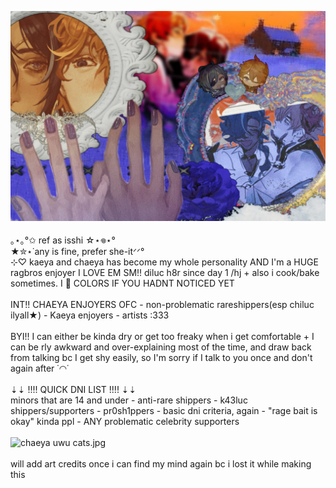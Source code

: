 ![handmadechaeyabanner.jpeg](https://github.com/1sshi/1sshi/blob/main/handmadechaeyabanner.jpeg)
<br> <br>
｡⋆｡°✩ ref as isshi ☆⋆𖦹⋆°
<br>
 ★✮⋆˙any is fine, prefer she-itᐟᐟ°
<br>
⊹♡ kaeya and chaeya has become my whole personality AND I'm a HUGE ragbros enjoyer I LOVE EM SM!! diluc h8r since day 1 /hj + also i cook/bake sometimes. I 💙 COLORS IF YOU HADNT NOTICED YET
<br> <br>
      INT!! CHAEYA ENJOYERS OFC - non-problematic rareshippers(esp chiluc ilyall★) - Kaeya enjoyers - artists :333
<br> <br> 
      BYI!! I can either be kinda dry or get too freaky when i get comfortable + I can be rly awkward and over-explaining most of the time, and draw back from talking bc I get shy easily, so I'm sorry if I talk to you once and don't again after ˙◠˙
<br> <br> 
⇣⇣ !!!! QUICK DNI LIST !!!! ⇣⇣
<br>
minors that are 14 and under - anti-rare shippers - k43luc shippers/supporters - pr0sh1ppers - basic dni criteria, again - "rage bait is okay" kinda ppl - ANY problematic celebrity supporters
<br> <br>
![chaeya uwu cats.jpg](https://github.com/1sshi/1sshi/blob/main/chaeya%20uwu%20cats.jpg)
<br> <br>
will add art credits once i can find my mind again bc i lost it while making this
